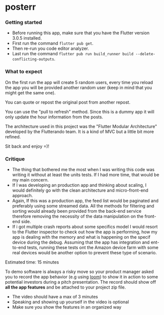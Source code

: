 # posterr

### Getting started

- Before running this app, make sure that you have the Flutter version 3.0.5 installed.
- First run the command ```flutter pub get```.
- Then re-run you code editor analyzer.
- Last run the command ```flutter pub run build_runner build --delete-conflicting-outputs```.

### What to expect

On the first run the app will create 5 random users, every time you reload the app you will be provided another random user (keep in mind that you might get the same one).

You can quote or repost the original post from another repost.

You can use the "pull to refresh" method. Since this is a dummy app it will only update the hour information from the posts.

The architecture used in this project was the "Flutter Modular Architecture" developed by the Flutterando team. It is a kind of MVC but a little bit more refined.

Sit back and enjoy =)!

### Critique
- The thing that bothered me the most when I was writing this code  was writing it without at least the units tests. If I had more time, that would be my main concern.
- If I was developing an production app and thinking about scaling, I would definitely go with the clean architecture and micro-front-end approach.
- Again, If this was a production app, the feed list would be paginated and preferably using some streamed data. All the methods for filtering and sorting would already been provided from the back-end service therefore removing the necessity of the data manipulation on the front-end side.
- If i got multiple crash reports about some specifics model I would resort to the Flutter inspector to check out how the app is performing, how my app is dealing with the memory and what is happening on the specif device during the debug. Assuming that the app has integration and ent-to-end tests, running these tests ont the Amazon device farm with some real devices would be another option to prevent these type of scenario.


Estimated time: 15 minutes

To demo software is always a risky move so your product manager asked you to record the app behavior (e.g using [loom](https://www.loom.com/screen-recorder)) to show it in action to some potential investors during a pitch presentation. 
The record should show off **all the app features** and be attached to your project zip file.

- The video should have a max of 3 minutes
- Speaking and showing up yourself in the video is optional
- Make sure you show the features in an organized way
